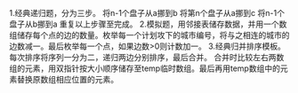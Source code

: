 1.经典递归题，分为三步。
将n-1个盘子从a挪到b
将第n个盘子从a挪到c
将n-1个盘子从b挪到a
重复以上步骤至完成。
2.模拟题，用邻接表储存数据，并用一个数组储存每个点的边的数量。枚举每一个计划攻下的城市编号，将与之相连的城市的边数减一。最后枚举每一个点，如果边数>0则计数加一。
3.经典归并排序模板。
每次排序将序列一分为二，递归两边分别排序，最后合并。
合并时比较左右两数组的元素，用双指针按大小顺序储存至temp临时数组。最后再用temp数组中的元素替换原数组相应位置的元素。


